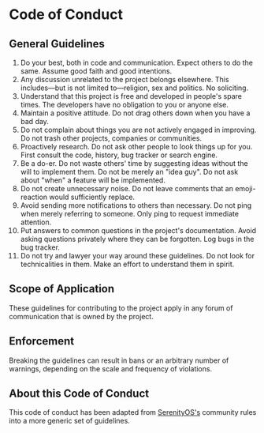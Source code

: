 # Code of Conduct

## General Guidelines

1. Do your best, both in code and communication. Expect others to do the same. Assume good faith and good intentions.
2. Any discussion unrelated to the project belongs elsewhere. This includes—but is not limited to—religion, sex and politics. No soliciting.
3. Understand that this project is free and developed in people's spare times. The developers have no obligation to you or anyone else.
4. Maintain a positive attitude. Do not drag others down when you have a bad day.
5. Do not complain about things you are not actively engaged in improving. Do not trash other projects, companies or communities.
6. Proactively research. Do not ask other people to look things up for you. First consult the code, history, bug tracker or search engine.
7. Be a do-er. Do not waste others' time by suggesting ideas without the will to implement them. Do not be merely an "idea guy". Do not ask about "when" a feature will be implemented.
8. Do not create unnecessary noise. Do not leave comments that an emoji-reaction would sufficiently replace.
9. Avoid sending more notifications to others than necessary. Do not ping when merely referring to someone. Only ping to request immediate attention.
10. Put answers to common questions in the project's documentation. Avoid asking questions privately where they can be forgotten. Log bugs in the bug tracker.
11. Do not try and lawyer your way around these guidelines. Do not look for technicalities in them. Make an effort to understand them in spirit.

## Scope of Application

These guidelines for contributing to the project apply in any forum of communication that is owned by the project.

## Enforcement

Breaking the guidelines can result in bans or an arbitrary number of warnings, depending on the scale and frequency of violations.

## About this Code of Conduct

This code of conduct has been adapted from [SerenityOS's](https://serenityos.org) community rules into a more generic set of guidelines.
